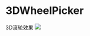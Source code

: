 # 3DWheelPicker
3D滚轮效果
![](https://github.com/yijiebuyi/3DWheelPicker/device-2016-06-14-111921.png)
